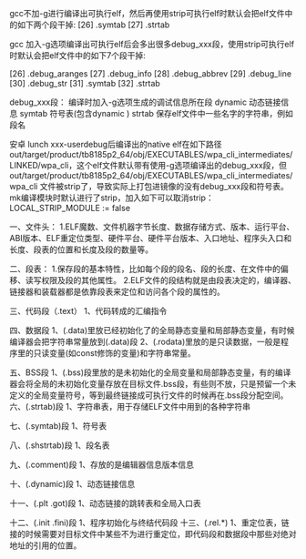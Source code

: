 gcc不加-g进行编译出可执行elf，然后再使用strip可执行elf时默认会把elf文件中的如下两个段干掉:
  [26] .symtab
  [27] .strtab




gcc 加入-g选项编译出可执行elf后会多出很多debug_xxx段，使用strip可执行elf时默认会把elf文件中的如下7个段干掉:

  [26] .debug_aranges
  [27] .debug_info
  [28] .debug_abbrev
  [29] .debug_line
  [30] .debug_str
  [31] .symtab
  [32] .strtab


debug_xxx段： 编译时加入-g选项生成的调试信息所在段
dynamic  动态链接信息
symtab  符号表(包含dynamic )
strtab    保存elf文件中一些名字的字符串，例如段名




安卓 lunch xxx-userdebug后编译出的native elf在如下路径
out/target/product/tb8185p2_64/obj/EXECUTABLES/wpa_cli_intermediates/LINKED/wpa_cli，这个elf文件默认带有使用-g选项编译出的debug_xxx段，但out/target/product/tb8185p2_64/obj/EXECUTABLES/wpa_cli_intermediates/wpa_cli
文件被strip了，导致实际上打包进镜像的没有debug_xxx段和符号表。
mk编译模块时默认进行了strip，加入如下可以取消strip：
LOCAL_STRIP_MODULE := false






一、文件头：
1.ELF魔数、文件机器字节长度、数据存储方式、版本、运行平台、ABI版本、ELF重定位类型、硬件平台、硬件平台版本、入口地址、程序头入口和长度、段表的位置和长度及段的数量等。

二、段表：
1.保存段的基本特性，比如每个段的段名、段的长度、在文件中的偏移、读写权限及段的其他属性。
2.ELF文件的段结构就是由段表决定的，编译器、链接器和装载器都是依靠段表来定位和访问各个段的属性的。

三、代码段（.text）
1、代码转成的汇编指令

四、数据段
1、(.data)里放已经初始化了的全局静态变量和局部静态变量，有时候编译器会把字符串常量放到(.data)段
2、(.rodata)里放的是只读数据，一般是程序里的只读变量(如const修饰的变量)和字符串常量。

五、BSS段
1、(.bss)段里放的是未初始化的全局变量和局部静态变量，有的编译器会将全局的未初始化变量存放在目标文件.bss段，有些则不放，只是预留一个未定义的全局变量符号，等到最终链接成可执行文件的时候再在.bss段分配空间。
六、(.strtab)段
1、字符串表，用于存储ELF文件中用到的各种字符串

七、(.symtab)段
1、符号表

八、(.shstrtab)段
1、段名表

九、(.comment)段
1、存放的是编辑器信息版本信息

十、(.dynamic)段
1、动态链接信息

十一、(.plt .got)段
1、动态链接的跳转表和全局入口表

十二、(.init .fini)段
1、程序初始化与终结代码段
十三、(.rel.*)
1、重定位表，链接的时候需要对目标文件中某些不为进行重定位，即代码段和数据段中那些对绝对地址的引用的位置。